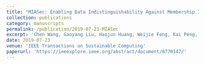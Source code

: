 ```yaml
---
title: "MIASec: Enabling Data Indistinguishability Against Membership Inference Attacks in MLaaS"
collection: publications
category: manuscripts
permalink: /publication/2019-07-23-MIASec
excerpt: 'Chen Wang, Gaoyang Liu, Haojun Huang, Weijie Feng, Kai Peng, Lizhe Wang'
date: 2019-07-23
venue: 'IEEE Transactions on Sustainable Computing'
paperurl: 'https://ieeexplore.ieee.org/abstract/document/8770147/'
---
```


